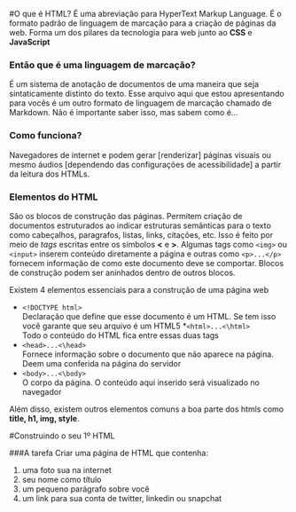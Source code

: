 #O que é HTML?
É uma abreviação para HyperText Markup Language. É o formato padrão de linguagem de marcação para a criação de páginas da web. Forma um dos pilares da tecnologia para web junto ao __CSS__ e __JavaScript__

### Então que é uma linguagem de marcação?
É um sistema de anotação de documentos de uma maneira que seja sintaticamente distinto do texto. Esse arquivo aqui que estou apresentando para vocês é um outro formato de linguagem de marcação chamado de Markdown. Não é importante saber isso, mas sabem como é...

### Como funciona?
Navegadores de internet e podem gerar [renderizar] páginas visuais ou mesmo áudios [dependendo das configurações de acessibilidade] a partir da leitura dos HTMLs.

### Elementos do HTML
São os blocos de construção das páginas. Permitem criação de documentos estruturados ao indicar estruturas semânticas para o texto como cabeçalhos, paragrafos, listas, links, citações, etc. Isso é feito por meio de _tags_ escritas entre os símbolos __<__ e __>__. Algumas tags como `<img>` ou `<input>` inserem conteúdo diretamente a página e outras como `<p>...</p>` fornecem informação de como este documento deve se comportar. Blocos de construção podem ser aninhados dentro de outros blocos.

Existem 4 elementos essenciais para a construção de uma página web
* `<!DOCTYPE html>`  
Declaração que define que esse documento é um HTML. Se tem isso você garante que seu arquivo é um HTML5
*`<html>...<\html>`  
Todo o conteúdo do HTML fica entre essas duas tags
* `<head>...<\head>`  
Fornece informação sobre o documento que não aparece na página. Deem uma conferida na página do servidor
* `<body>...<\body>`  
O corpo da página. O conteúdo aqui inserido será visualizado no navegador

Além disso, existem outros elementos comuns a boa parte dos htmls como __title, h1, img, style__.

#Construindo o seu 1º HTML


###A tarefa
Criar uma página de HTML que contenha:  

1. uma foto sua na internet
2. seu nome como título
3. um pequeno parágrafo sobre você
4. um link para sua conta de twitter, linkedin ou snapchat

